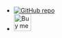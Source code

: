 * [![GitHub repo](https://img.shields.io/badge/-repo-black?&logo=github)](https://github.com/cmaster11/go-to-exec)
* <a href="https://www.buymeacoffee.com/cmaster11" _target="blank"><img src="https://www.buymeacoffee.com/assets/img/guidelines/download-assets-sm-2.svg" alt="Buy me a coffee" height="40px"/></a>

